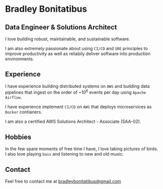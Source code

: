 # Bradley Bonitatibus

## Data Engineer & Solutions Architect

I love building robust, maintainable, and sustainable software.

I am also extremely passionate about using `CI/CD` and `SRE` principles to improve productivity as well as reliabily deliver software into production environments.

## Experience

I have experience building distributed systems on `AWS` and building data pipelines that ingest on the order of ~10<sup>6</sup> events per day using `Apache Airflow`.

I have experience implement `CI/CD` on `AWS` that deploys microservices as `Docker` contianers.

I am also a certified AWS Solutions Architect - Associate (SAA-02).

## Hobbies

In the few spare moments of free time I have, I love taking pictures of birds.
I also love playing `bass` and listening to new and old music.

## Contact
Feel free to contact me at <a href="mailto:bradleybonitatibus@gmail.com">bradleybonitatibus@gmail.com</a>
